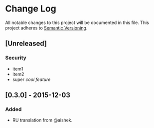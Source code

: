 # Change Log
All notable changes to this project will be documented in this file.
This project adheres to [Semantic Versioning](http://semver.org/).

## [Unreleased]
### Security
-   item1
-   item2
-   super _cool feature_

## [0.3.0] - 2015-12-03
### Added
-   RU translation from @aishek.
